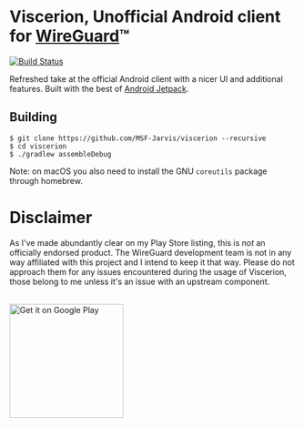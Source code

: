 # Viscerion, Unofficial Android client for [WireGuard](https://www.wireguard.com/)™️

[![Build Status](https://travis-ci.com/MSF-Jarvis/viscerion.svg?branch=master)](https://travis-ci.com/MSF-Jarvis/viscerion)

Refreshed take at the official Android client with a nicer UI and additional features. Built with the best of [Android Jetpack](https://developer.android.com/jetpack/).

## Building

```
$ git clone https://github.com/MSF-Jarvis/viscerion --recursive
$ cd viscerion
$ ./gradlew assembleDebug
```

Note: on macOS you also need to install the GNU `coreutils` package through homebrew.

# Disclaimer
As I've made abundantly clear on my Play Store listing, this is *not* an officially endorsed product. The WireGuard development team is not in any way affiliated with this project and I intend to keep it that way. Please do not approach them for any issues encountered during the usage of Viscerion, those belong to me unless it's an issue with an upstream component.

<br />
<a href='https://play.google.com/store/apps/details?id=me.msfjarvis.viscerion&utm_source=GitHub&pcampaignid=MKT-Other-global-all-co-prtnr-py-PartBadge-Mar2515-1'><img alt='Get it on Google Play' src='https://play.google.com/intl/en_us/badges/images/generic/en_badge_web_generic.png' width="200px"/></a>